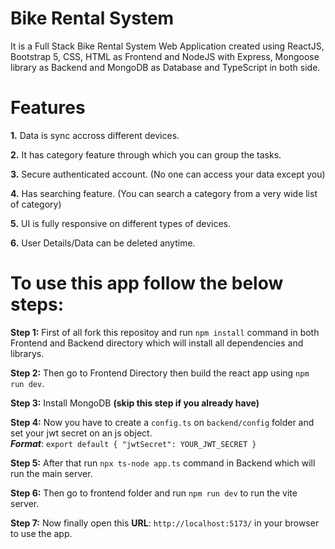 # Bike Rental System

It is a Full Stack Bike Rental System Web Application created using ReactJS, Bootstrap 5, CSS, HTML as Frontend and NodeJS with Express, Mongoose library as Backend and MongoDB as Database and TypeScript in both side.

# Features 

**1.** Data is sync accross different devices.

**2.** It has category feature through which you can group the tasks.

**3.** Secure authenticated account. (No one can access your data except you)

**4.** Has searching feature. (You can search a category from a very wide list of category)

**5.** UI is fully responsive on different types of devices.

**6.** User Details/Data can be deleted anytime.


# To use this app follow the below steps:

**Step 1:** First of all fork this repositoy and run `npm install` command in both Frontend and Backend directory which will install all dependencies and librarys.

**Step 2:** Then go to Frontend Directory then build the react app using `npm run dev`.

**Step 3:** Install MongoDB **(skip this step if you already have)**

**Step 4:** Now you have to create a `config.ts` on `backend/config` folder and set your jwt secret on an js object. <br>
**_Format_**: `export default { "jwtSecret": YOUR_JWT_SECRET }`

**Step 5:** After that run `npx ts-node app.ts` command in Backend which will run the main server.

**Step 6:** Then go to frontend folder and run `npm run dev` to run the vite server.

**Step 7:** Now finally open this **URL**: `http://localhost:5173/` in your browser to use the app.
